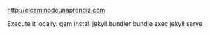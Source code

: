 <http://elcaminodeunaprendiz.com>

Execute it locally:
gem install jekyll bundler
bundle exec jekyll serve